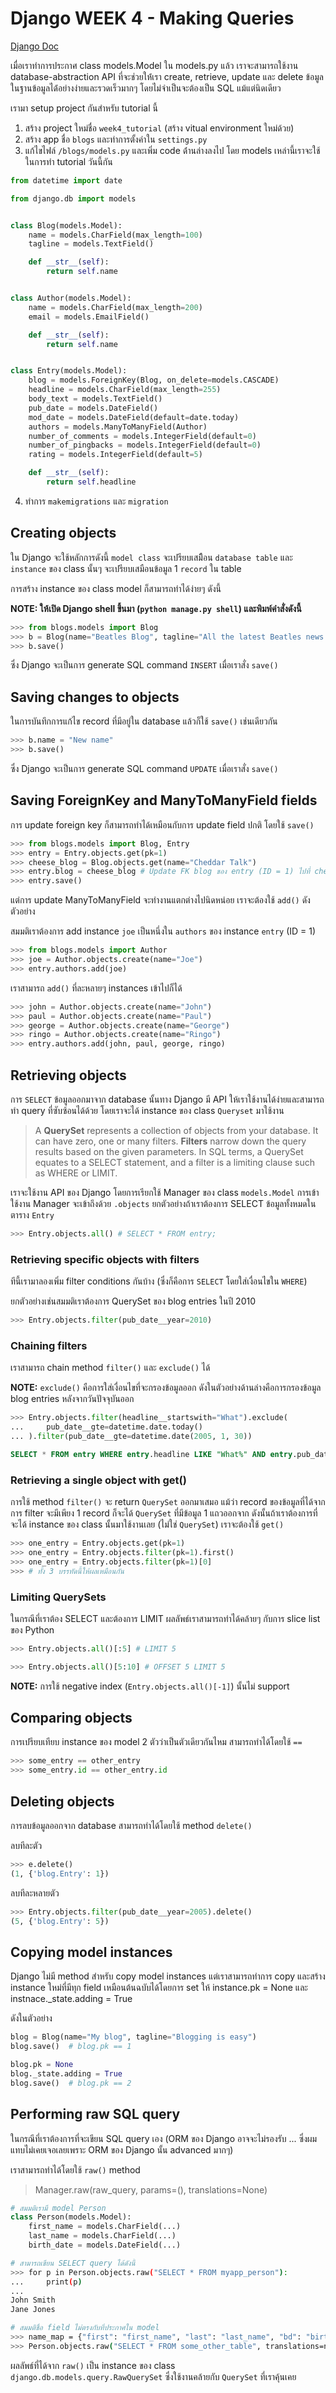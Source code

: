 # Django WEEK 4 - Making Queries

[Django Doc](https://docs.djangoproject.com/en/5.0/topics/db/queries/)

เมื่อเราทำการประกาศ class models.Model ใน models.py แล้ว เราจะสามารถใช้งาน database-abstraction API ที่จะช่วยให้่เรา create, retrieve, update และ delete ข้อมูลในฐานข้อมูลได้่อย่างง่ายและรวดเร็วมากๆ โดยไม่จำเป็นจะต้องเป็น SQL แม้แต่นิดเดียว

เรามา setup project กันสำหรับ tutorial นี้

1. สร้าง project ใหม่ชื่อ `week4_tutorial` (สร้าง vitual environment ใหม่ด้วย)
2. สร้าง app ชื่อ `blogs` และทำการตั้งค่าใน `settings.py`
3. แก้ไขไฟล์ `/blogs/models.py` และเพิ่ม code ด้่านล่างลงไป โดย models เหล่านี้เราจะใช้ในการทำ tutorial วันนี้กัน

```Python
from datetime import date

from django.db import models


class Blog(models.Model):
    name = models.CharField(max_length=100)
    tagline = models.TextField()

    def __str__(self):
        return self.name


class Author(models.Model):
    name = models.CharField(max_length=200)
    email = models.EmailField()

    def __str__(self):
        return self.name


class Entry(models.Model):
    blog = models.ForeignKey(Blog, on_delete=models.CASCADE)
    headline = models.CharField(max_length=255)
    body_text = models.TextField()
    pub_date = models.DateField()
    mod_date = models.DateField(default=date.today)
    authors = models.ManyToManyField(Author)
    number_of_comments = models.IntegerField(default=0)
    number_of_pingbacks = models.IntegerField(default=0)
    rating = models.IntegerField(default=5)

    def __str__(self):
        return self.headline
```

4. ทำการ `makemigrations` และ `migration`

## Creating objects

ใน Django จะใช้หลักการดังนี้ `model class` จะเปรียบเสมืิอน `database table` และ `instance` ของ class นั้นๆ จะเปรียบเสมือนข้อมูล 1 `record` ใน table

การสร้าง instance ของ class model ก็สามารถทำได้ง่ายๆ ดังนี้

**NOTE: ให้เปิด Django shell ขึ้นมา (`python manage.py shell`) และพิมพ์คำสั่งดังนี้**

```python
>>> from blogs.models import Blog
>>> b = Blog(name="Beatles Blog", tagline="All the latest Beatles news.")
>>> b.save()
```

ซึ่ง Django จะเป็นการ generate SQL command `INSERT` เมื่อเราสั่ง `save()`

## Saving changes to objects

ในการบันทึกการแก้ไข record ที่มีอยู่ใน database แล้วก็ใช้ `save()` เช่นเดียวกัน

```python
>>> b.name = "New name"
>>> b.save()
```

ซึ่ง Django จะเป็นการ generate SQL command `UPDATE` เมื่อเราสั่ง `save()`

## Saving ForeignKey and ManyToManyField fields

การ update foreign key ก็สามารถทำได้เหมือนกับการ update field ปกติ โดยใช้ `save()`

```python
>>> from blogs.models import Blog, Entry
>>> entry = Entry.objects.get(pk=1)
>>> cheese_blog = Blog.objects.get(name="Cheddar Talk")
>>> entry.blog = cheese_blog # Update FK blog ของ entry (ID = 1) ไปที่ cheese_blog (name = "Cheddar Talk")
>>> entry.save()
```

แต่การ update ManyToManyField จะทำงานแตกต่างไปนิดหน่อย เราจะต้องใช้ `add()` ดังตัวอย่าง

สมมติเราต้องการ add instance `joe` เป็นหนึ่งใน `authors` ของ instance `entry` (ID = 1)

```python
>>> from blogs.models import Author
>>> joe = Author.objects.create(name="Joe")
>>> entry.authors.add(joe)
```

เราสามารถ `add()` ที่ละหลายๆ instances เข้าไปก็ได้

```python
>>> john = Author.objects.create(name="John")
>>> paul = Author.objects.create(name="Paul")
>>> george = Author.objects.create(name="George")
>>> ringo = Author.objects.create(name="Ringo")
>>> entry.authors.add(john, paul, george, ringo)
```

## Retrieving objects

การ `SELECT` ข้อมูลออกมาจาก database นั้นทาง Django มี API ให้เราใช้งานได้ง่ายและสามารถทำ query ที่ซับซ้อนได้ด้วย โดยเราจะได้ instance ของ class `Queryset` มาใช้งาน

> A **QuerySet** represents a collection of objects from your database. It can have zero, one or many filters. **Filters** narrow down the query results based on the given parameters. In SQL terms, a QuerySet equates to a SELECT statement, and a filter is a limiting clause such as WHERE or LIMIT.

เราจะใช้งาน API ของ Django โดยการเรียกใช้ Manager ของ class `models.Model` การเข้าใช้งาน Manager จะเข้าถึงด้วย `.objects` ยกตัวอย่างถ้าเราต้องการ SELECT ข้อมูลทั้งหมดในตาราง `Entry`

```Python
>>> Entry.objects.all() # SELECT * FROM entry;
```

### Retrieving specific objects with filters

ทีนี้เรามาลองเพิ่ม filter conditions กันบ้าง (ซึ่งก็คือการ `SELECT` โดยใส่เงื่อนไขใน `WHERE`)

ยกตัวอย่างเช่นสมมติเราต้องการ QuerySet ของ blog entries ในปี 2010

```python
>>> Entry.objects.filter(pub_date__year=2010)
```

### Chaining filters

เราสามารถ chain method `filter()` และ `exclude()` ได้

**NOTE:** `exclude()` คือการใส่เงื่อนไขที่จะกรองข้อมูลออก ดังในตัวอย่างด้านล่างคือการกรองข้อมูล blog entries หลังจากวันปัจจุบันออก

```python
>>> Entry.objects.filter(headline__startswith="What").exclude(
...     pub_date__gte=datetime.date.today()
... ).filter(pub_date__gte=datetime.date(2005, 1, 30))
```

```sql
SELECT * FROM entry WHERE entry.headline LIKE "What%" AND entry.pub_date < CURRENT_TIME AND entry.pub_date >= "2005-01-30"
```

### Retrieving a single object with get()

การใช้ method `filter()` จะ return `QuerySet` ออกมาเสมอ แม้ว่า record ของข้อมูลที่ได้จากการ filter จะมีเพียง 1 record ก็จะได้ `QuerySet` ที่มีข้อมูล 1 แถวออกจาก ดังนั้นถ้าเราต้องการที่จะได้ instance ของ class นั้นมาใช้งานเลย (ไม่ใช่ `QuerySet`) เราจะต้องใช้ `get()`

```python
>>> one_entry = Entry.objects.get(pk=1)
>>> one_entry = Entry.objects.filter(pk=1).first()
>>> one_entry = Entry.objects.filter(pk=1)[0]
>>> # ทั้ง 3 บรรทัดนี้ให้ผลเหมือนกัน
```

### Limiting QuerySets

ในกรณีที่เราต้อง SELECT และต้องการ LIMIT ผลลัพธ์เราสามารถทำได้คล้ายๆ กับการ slice list ของ Python

```python
>>> Entry.objects.all()[:5] # LIMIT 5

>>> Entry.objects.all()[5:10] # OFFSET 5 LIMIT 5
```

**NOTE:** การใช้ negative index (`Entry.objects.all()[-1]`) นั้นไม่ support

## Comparing objects

การเปรียบเทียบ instance ของ model 2 ตัวว่าเป็นตัวเดียวกันไหม สามารถทำได้โดยใช้ `==`

```python
>>> some_entry == other_entry
>>> some_entry.id == other_entry.id
```

## Deleting objects

การลบข้อมูลออกจาก database สามารถทำได้โดยใช้ method `delete()`

ลบทีละตัว

```python
>>> e.delete()
(1, {'blog.Entry': 1})
```

ลบทีละหลายตัว

```python
>>> Entry.objects.filter(pub_date__year=2005).delete()
(5, {'blog.Entry': 5})
```

## Copying model instances
Django ไม่มี method สำหรับ copy model instances แต่เราสามารถทำการ copy และสร้าง instance ใหม่ที่มีทุก field เหมือนต้นฉบับได้โดยการ set ให้ instance.pk = None และ instnace._state.adding = True

ดังในตัวอย่าง

```python
blog = Blog(name="My blog", tagline="Blogging is easy")
blog.save()  # blog.pk == 1

blog.pk = None
blog._state.adding = True
blog.save()  # blog.pk == 2
```

## Performing raw SQL query

ในกรณีที่เราต้องการที่จะเขียน SQL query เอง (ORM ของ Django อาจจะไม่รองรับ ... ซึ่งผมแทบไม่เคยเจอเลยเพราะ ORM ของ Django นั้น advanced มากๆ)

เราสามารถทำได้โดยใช้ `raw()` method

> Manager.raw(raw_query, params=(), translations=None)

```python
# สมมติเรามี model Person
class Person(models.Model):
    first_name = models.CharField(...)
    last_name = models.CharField(...)
    birth_date = models.DateField(...)
```

```sh
# สามารถเขียน SELECT query ได้ดังนี้
>>> for p in Person.objects.raw("SELECT * FROM myapp_person"):
...     print(p)
...
John Smith
Jane Jones
```

```sh
# สมมติชื่อ field ไม่ตรงกับที่ประกาศใน model
>>> name_map = {"first": "first_name", "last": "last_name", "bd": "birth_date", "pk": "id"}
>>> Person.objects.raw("SELECT * FROM some_other_table", translations=name_map)
```

ผลลัพธ์ที่ได้จาก `raw()` เป็น instance ของ class `django.db.models.query.RawQuerySet` ซึ่งใช้งานคล้ายกับ `QuerySet` ที่เราคุ้นเคย
